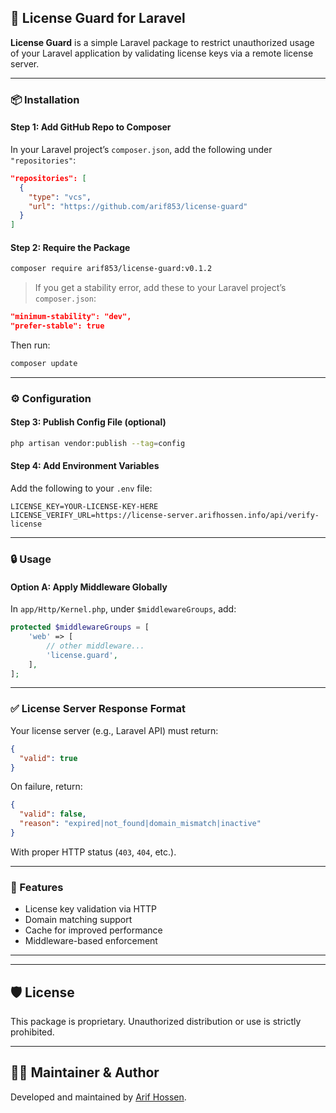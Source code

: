 ## 🚫 License Guard for Laravel

**License Guard** is a simple Laravel package to restrict unauthorized usage of your Laravel application by validating license keys via a remote license server.

---

### 📦 Installation

#### Step 1: Add GitHub Repo to Composer

In your Laravel project’s `composer.json`, add the following under `"repositories"`:

```json
"repositories": [
  {
    "type": "vcs",
    "url": "https://github.com/arif853/license-guard"
  }
]
```

#### Step 2: Require the Package

```bash
composer require arif853/license-guard:v0.1.2
```

> If you get a stability error, add these to your Laravel project’s `composer.json`:

```json
"minimum-stability": "dev",
"prefer-stable": true
```

Then run:

```bash
composer update
```

---

### ⚙️ Configuration

#### Step 3: Publish Config File (optional)

```bash
php artisan vendor:publish --tag=config
```

#### Step 4: Add Environment Variables

Add the following to your `.env` file:

```env
LICENSE_KEY=YOUR-LICENSE-KEY-HERE
LICENSE_VERIFY_URL=https://license-server.arifhossen.info/api/verify-license
```

---

### 🔒 Usage

#### Option A: Apply Middleware Globally

In `app/Http/Kernel.php`, under `$middlewareGroups`, add:

```php
protected $middlewareGroups = [
    'web' => [
        // other middleware...
        'license.guard',
    ],
];
```
---

### ✅ License Server Response Format

Your license server (e.g., Laravel API) must return:

```json
{
  "valid": true
}
```

On failure, return:

```json
{
  "valid": false,
  "reason": "expired|not_found|domain_mismatch|inactive"
}
```

With proper HTTP status (`403`, `404`, etc.).

---

### 🧠 Features

* License key validation via HTTP
* Domain matching support
* Cache for improved performance
* Middleware-based enforcement

---

---

## 🛡️ License

This package is proprietary. Unauthorized distribution or use is strictly prohibited.

---

## 🧑‍💻 Maintainer & Author

Developed and maintained by [Arif Hossen](https://github.com/arif853).
